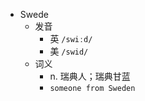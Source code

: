 - Swede
  - 发音
    - 英 `/swiːd/`
    - 美 `/swid/`
  - 词义
    - n. 瑞典人；瑞典甘蓝
    - `someone from Sweden`
